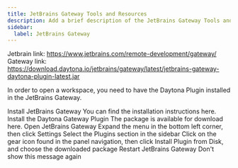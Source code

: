 ```yaml
---
title: JetBrains Gateway Tools and Resources
description: Add a brief description of the JetBrains Gateway Tools and Resources page here
sidebar:
  label: JetBrains Gateway
---
```

Jetbrain link: https://www.jetbrains.com/remote-development/gateway/
Gateway link: https://download.daytona.io/jetbrains/gateway/latest/jetbrains-gateway-daytona-plugin-latest.jar

In order to open a workspace, you need to have the Daytona Plugin installed in the JetBrains Gateway.

Install JetBrains Gateway
You can find the installation instructions here.
Install the Daytona Gateway Plugin
The package is available for download here.
Open JetBrains Gateway
Expand the menu in the bottom left corner, then click Settings
Select the Plugins section in the sidebar
Click on the gear icon found in the panel navigation, then click Install Plugin from Disk, and choose the downloaded package
Restart JetBrains Gateway
Don't show this message again